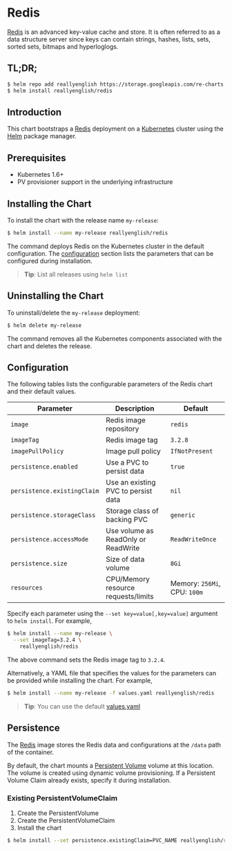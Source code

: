 # Redis

[Redis](http://redis.io/) is an advanced key-value cache and store. It is often referred to as a data structure server since keys can contain strings, hashes, lists, sets, sorted sets, bitmaps and hyperloglogs.

## TL;DR;

```bash
$ helm repo add reallyenglish https://storage.googleapis.com/re-charts
$ helm install reallyenglish/redis
```

## Introduction

This chart bootstraps a [Redis](https://github.com/docker-library/redis) deployment on a [Kubernetes](http://kubernetes.io) cluster using the [Helm](https://helm.sh) package manager.

## Prerequisites

- Kubernetes 1.6+
- PV provisioner support in the underlying infrastructure

## Installing the Chart

To install the chart with the release name `my-release`:

```bash
$ helm install --name my-release reallyenglish/redis
```

The command deploys Redis on the Kubernetes cluster in the default configuration. The [configuration](#configuration) section lists the parameters that can be configured during installation.

> **Tip**: List all releases using `helm list`

## Uninstalling the Chart

To uninstall/delete the `my-release` deployment:

```bash
$ helm delete my-release
```

The command removes all the Kubernetes components associated with the chart and deletes the release.

## Configuration

The following tables lists the configurable parameters of the Redis chart and their default values.

| Parameter                  | Description                         | Default                          |
| -------------------------- | ----------------------------------- | ---------------------------------|
| `image`                    | Redis image repository              | `redis`                          |
| `imageTag`                 | Redis image tag                     | `3.2.8`                          |
| `imagePullPolicy`          | Image pull policy                   | `IfNotPresent`                   |
| `persistence.enabled`      | Use a PVC to persist data           | `true`                           |
| `persistence.existingClaim`| Use an existing PVC to persist data | `nil`                            |
| `persistence.storageClass` | Storage class of backing PVC        | `generic`                        |
| `persistence.accessMode`   | Use volume as ReadOnly or ReadWrite | `ReadWriteOnce`                  |
| `persistence.size`         | Size of data volume                 | `8Gi`                            |
| `resources`                | CPU/Memory resource requests/limits | Memory: `256Mi`, CPU: `100m`     |

Specify each parameter using the `--set key=value[,key=value]` argument to `helm install`. For example,

```bash
$ helm install --name my-release \
  --set imageTag=3.2.4 \
    reallyenglish/redis
```

The above command sets the Redis image tag to `3.2.4`.

Alternatively, a YAML file that specifies the values for the parameters can be provided while installing the chart. For example,

```bash
$ helm install --name my-release -f values.yaml reallyenglish/redis
```

> **Tip**: You can use the default [values.yaml](values.yaml)

## Persistence

The [Redis](https://github.com/docker-library/redis) image stores the Redis data and configurations at the `/data` path of the container.

By default, the chart mounts a [Persistent Volume](kubernetes.io/docs/user-guide/persistent-volumes/) volume at this location. The volume is created using dynamic volume provisioning. If a Persistent Volume Claim already exists, specify it during installation.

### Existing PersistentVolumeClaim

1. Create the PersistentVolume
1. Create the PersistentVolumeClaim
1. Install the chart
```bash
$ helm install --set persistence.existingClaim=PVC_NAME reallyenglish/redis
```

